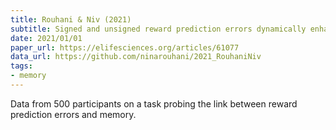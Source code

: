 ```yaml
---
title: Rouhani & Niv (2021)
subtitle: Signed and unsigned reward prediction errors dynamically enhance learning and memory
date: 2021/01/01
paper_url: https://elifesciences.org/articles/61077
data_url: https://github.com/ninarouhani/2021_RouhaniNiv
tags:
- memory
---
```


Data from 500 participants on a task probing the link between reward prediction errors and memory.
